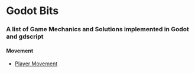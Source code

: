 # Godot Bits
### A list of Game Mechanics and Solutions implemented in Godot and gdscript


#### Movement

* [Player Movement](https://github.com/gonzalojs/Godotbits/blob/master/Examples/movement/character.md)